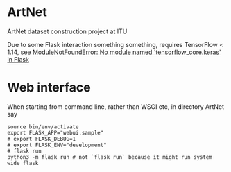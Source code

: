 # ArtNet

ArtNet dataset construction project at ITU

Due to some Flask interaction something something, requires TensorFlow < 1.14, see [ModuleNotFoundError: No module named 'tensorflow_core.keras' in Flask](https://github.com/tensorflow/tensorflow/issues/34607)

# Web interface

When starting from command line, rather than WSGI etc, in directory ArtNet say

    source bin/env/activate
    export FLASK_APP="webui.sample"
    # export FLASK_DEBUG=1
    # export FLASK_ENV="development"
    # flask run
    python3 -m flask run # not `flask run` because it might run system wide flask
